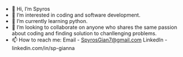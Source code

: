 - 👋 Hi, I’m Spyros
- 👀 I’m interested in coding and software development.
- 🌱 I’m currently learning python.
- 💞️ I’m looking to collaborate on anyone who shares the same passion about coding and finding solution to chanllenging problems.
- 📫 How to reach me: Email - SpyrosGian7@gmail.com LinkedIn - linkedin.com/in/sp-gianna

<!---
spyrosgian/spyrosgian is a ✨ special ✨ repository because its `README.md` (this file) appears on your GitHub profile.
You can click the Preview link to take a look at your changes.
--->
